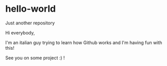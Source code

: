 # hello-world
Just another repository

Hi everybody,

I'm an italian guy trying to learn how Github works and I'm having fun with this!

See you on some project :) !
